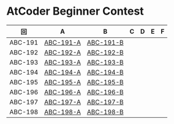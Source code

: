# AtCoder Beginner Contest

| 回 | A | B | C | D | E | F |
|:---:|:---:|:---:|:---:|:---:|:---:|:---:|
| ABC-191 | [ABC-191-A](ABC-191-A.py) | [ABC-191-B](ABC-191-B.py) |  |  |  |  |
| ABC-192 | [ABC-192-A](ABC-192-A.py) | [ABC-192-B](ABC-192-B.py) |  |  |  |  |
| ABC-193 | [ABC-193-A](ABC-193-A.py) | [ABC-193-B](ABC-193-B.py) |  |  |  |  |
| ABC-194 | [ABC-194-A](ABC-194-A.py) | [ABC-194-B](ABC-194-B.py) |  |  |  |  |
| ABC-195 | [ABC-195-A](ABC-195-A.py) | [ABC-195-B](ABC-195-B.py) |  |  |  |  |
| ABC-196 | [ABC-196-A](ABC-196-A.py) | [ABC-196-B](ABC-196-B.py) |  |  |  |  |
| ABC-197 | [ABC-197-A](ABC-197-A.py) | [ABC-197-B](ABC-197-B.py) |  |  |  |  |
| ABC-198 | [ABC-198-A](ABC-198-A.py) | [ABC-198-B](ABC-198-B.py) |  |  |  |  |
